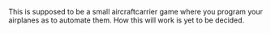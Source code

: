 This is supposed to be a small aircraftcarrier game where you program
your airplanes as to automate them. How this will work is yet to be decided.
